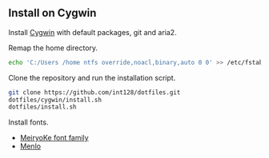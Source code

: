 Install on Cygwin
-----------------

Install [Cygwin](https://www.cygwin.com) with default packages, git and aria2.

Remap the home directory.

```sh
echo 'C:/Users /home ntfs override,noacl,binary,auto 0 0' >> /etc/fstab
```

Clone the repository and run the installation script.

```sh
git clone https://github.com/int128/dotfiles.git
dotfiles/cygwin/install.sh
dotfiles/install.sh
```

Install fonts.

* [MeiryoKe font family](http://web1.nazca.co.jp/hp/nzkchicagob/m6x9801/mrktb4br6.html)
* [Menlo](https://github.com/hbin/top-programming-fonts)

